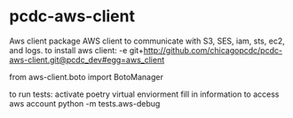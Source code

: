 # pcdc-aws-client
Aws client package
AWS client to communicate with S3, SES, iam, sts, ec2, and logs.
to install aws client:
-e git+http://github.com/chicagopcdc/pcdc-aws-client.git@pcdc_dev#egg=aws_client

from aws-client.boto import BotoManager

to run tests:
activate poetry virtual enviorment
fill in information to access aws account
python -m tests.aws-debug
